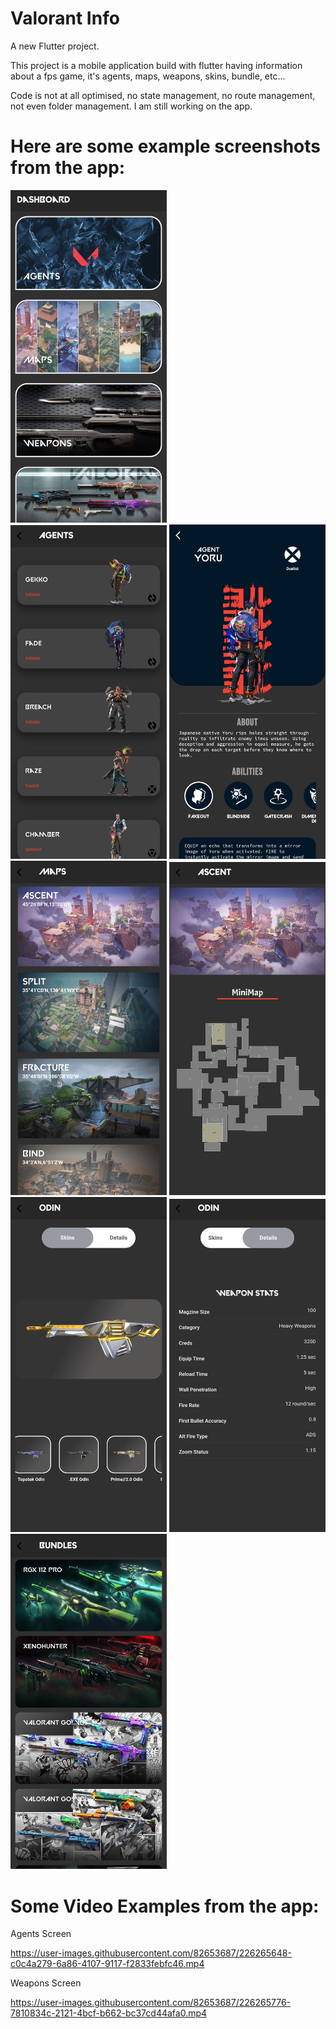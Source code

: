 # Valorant Info

A new Flutter project.

This project is a mobile application build with flutter having information about a fps game,
it's agents, maps, weapons, skins, bundle, etc...

Code is not at all optimised, no state management, no route management, not even folder management.
I am still working on the app.

# Here are some example screenshots from the app:


<img src= "./assets/ScreenShots/IMG_20230320_113338.jpg" width=250><br>
<img src= "./assets/ScreenShots/IMG_20230320_113327.jpg" width=250>
<img src= "./assets/ScreenShots/IMG_20230320_113313.jpg" width=250>
<img src= "./assets/ScreenShots/IMG_20230320_113259.jpg" width=250>
<img src= "./assets/ScreenShots/IMG_20230320_113248.jpg" width=250>
<img src= "./assets/ScreenShots/IMG_20230320_113234.jpg" width=250>
<img src= "./assets/ScreenShots/IMG_20230320_113216.jpg" width=250>
<img src= "./assets/ScreenShots/IMG_20230320_113202.jpg" width=250>



# Some Video Examples from the app:

Agents Screen

https://user-images.githubusercontent.com/82653687/226265648-c0c4a279-6a86-4107-9117-f2833febfc46.mp4


Weapons Screen

https://user-images.githubusercontent.com/82653687/226265776-7810834c-2121-4bcf-b662-bc37cd44afa0.mp4

